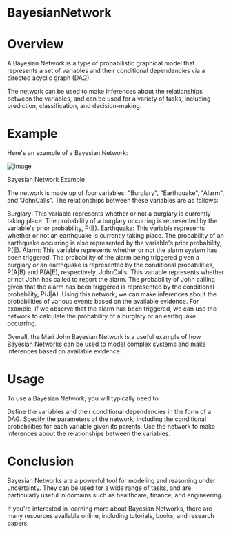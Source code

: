 # BayesianNetwork

# Overview
A Bayesian Network is a type of probabilistic graphical model that represents a set of variables and their conditional dependencies via a directed acyclic graph (DAG).

The network can be used to make inferences about the relationships between the variables, and can be used for a variety of tasks, including prediction, classification, and decision-making.

# Example
Here's an example of a Bayesian Network:

![image](https://user-images.githubusercontent.com/92825016/234817040-b4a2c51b-f637-4076-8794-4626a80f4b04.png)


Bayesian Network Example

The network is made up of four variables: "Burglary", "Earthquake", "Alarm", and "JohnCalls". The relationships between these variables are as follows:

Burglary: This variable represents whether or not a burglary is currently taking place. The probability of a burglary occurring is represented by the variable's prior probability, P(B).
Earthquake: This variable represents whether or not an earthquake is currently taking place. The probability of an earthquake occurring is also represented by the variable's prior probability, P(E).
Alarm: This variable represents whether or not the alarm system has been triggered. The probability of the alarm being triggered given a burglary or an earthquake is represented by the conditional probabilities, P(A|B) and P(A|E), respectively.
JohnCalls: This variable represents whether or not John has called to report the alarm. The probability of John calling given that the alarm has been triggered is represented by the conditional probability, P(J|A).
Using this network, we can make inferences about the probabilities of various events based on the available evidence. For example, if we observe that the alarm has been triggered, we can use the network to calculate the probability of a burglary or an earthquake occurring.

Overall, the Mari John Bayesian Network is a useful example of how Bayesian Networks can be used to model complex systems and make inferences based on available evidence.

# Usage
To use a Bayesian Network, you will typically need to:

Define the variables and their conditional dependencies in the form of a DAG.
Specify the parameters of the network, including the conditional probabilities for each variable given its parents.
Use the network to make inferences about the relationships between the variables.


# Conclusion
Bayesian Networks are a powerful tool for modeling and reasoning under uncertainty. They can be used for a wide range of tasks, and are particularly useful in domains such as healthcare, finance, and engineering.

If you're interested in learning more about Bayesian Networks, there are many resources available online, including tutorials, books, and research papers.
